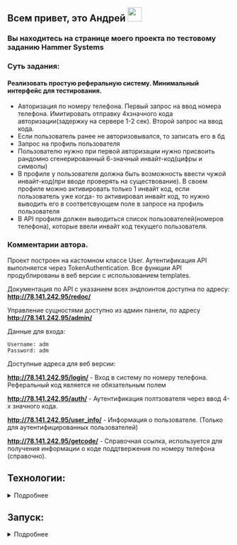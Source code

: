 <h2>Всем привет, это Андрей <img src="https://github.com/blackcater/blackcater/raw/main/images/Hi.gif" height="32"/></h2>
</h2> 

<h3>Вы находитесь на странице моего проекта по тестовому заданию Hammer Systems</h3> 

### Суть задания:

#### Реализовать простую реферальную систему. Минимальный интерфейс для тестирования.
* Авторизация по номеру телефона. Первый запрос на ввод номера
телефона. Имитировать отправку 4хзначного кода авторизации(задержку
на сервере 1-2 сек). Второй запрос на ввод кода.
* Если пользователь ранее не авторизовывался, то записать его в бд
* Запрос на профиль пользователя
* Пользователю нужно при первой авторизации нужно присвоить
рандомно сгенерированный 6-значный инвайт-код(цифры и символы)
* В профиле у пользователя должна быть возможность ввести чужой
инвайт-код(при вводе проверять на существование). В своем профиле
можно активировать только 1 инвайт код, если пользователь уже когда-
то активировал инвайт код, то нужно выводить его в соответсвующем
поле в запросе на профиль пользователя
* В API профиля должен выводиться список пользователей(номеров
телефона), которые ввели инвайт код текущего пользователя.



### Комментарии автора.

Проект построен на кастомном классе User. Аутентификация API выполняется через TokenAuthentication. Все функции API продублированы в веб версии с использованием templates.

Документация по API с указанием всех эндпоинтов доступна по адресу: **http://78.141.242.95/redoc/**

Управление сущностями доступно из админ панели, по адресу **http://78.141.242.95/admin/**

Данные для входа:

````
Username: adm
Password: adm
````

Доступные адреса для веб версии:

**http://78.141.242.95/login/** - Вход в систему по номеру телефона. Реферальный код является не обязательным полем

**http://78.141.242.95/auth/** - Аутентификация полтзователя через ввод 4-х значного кода.

**http://78.141.242.95/user_info/** - Информация о пользователе. (Только для аутентифицированных пользователей) 

**http://78.141.242.95/getcode/** - Справочная ссылка, используется для получения информации о коде поддтвержения по номеру телефона (справочно).

## Технологии:

<details><summary>Подробнее</summary>

**Языки программирования и модули:**

[![Python](https://img.shields.io/badge/Python-3.11-blue?logo=python)](https://www.python.org/)


**Фреймворк, расширения и библиотеки:**

[![Django](https://img.shields.io/badge/Django-v5.0.2-blue?logo=Django)](https://www.djangoproject.com/)
[![DjangoREST](https://img.shields.io/badge/django-rest-framework?logo=Django)](https://www.django-rest-framework.org/)

**Базы данных и инструменты работы с БД:**

[![SQLite3](https://img.shields.io/badge/-SQLite3-464646?logo=SQLite)](https://www.sqlite.com/version3.html)
[![PostgreSQL](https://img.shields.io/badge/-PostgreSQL-464646?logo=PostgreSQL)](https://www.postgresql.org/)


**CI/CD:**


[![docker_compose](https://img.shields.io/badge/-Docker%20Compose-464646?logo=docker)](https://docs.docker.com/compose/)
[![gunicorn](https://img.shields.io/badge/-gunicorn-464646?logo=gunicorn)](https://gunicorn.org/)
[![Nginx](https://img.shields.io/badge/-NGINX-464646?logo=NGINX)](https://nginx.org/ru/)


</details>

## Запуск:

<details><summary>Подробнее</summary>


В первую очeредь для удосбва тестирования проект запущен на удаленном сервере и доступен по адресу:
`http://78.141.242.95/`




Доступ в админ панель:
`http://78.141.242.95/admin/`

Учетные данные для входа:
````
Username: adm
Password: adm
````


<details><summary>Локальный запуск: Docker Compose/PostgreSQL</summary>

1. Клонируйте репозиторий с GitHub:
   ```bash
   git@github.com:AFrantsevich/hammer.git 
   ```
   
2. В корневой директории проекта создайте файл .env для примера в директории находится [.env_example](.env_example). 
В случае отсутсвия данных, оставьте файл пустым. Главное что бы файл физически присутсвовал в директории.


3. Из корневой директории проекта выполните команду:
   ```bash
   docker-compose up -d --build 
   ```
   Проект будет развернут в трех docker-контейнерах (db, web, nginx) по адресу `http://localhost`.


4. В случае проблем наполнение БД. Вручную из корневой директории выполните следующие компанды:
   ```bash
   docker-compose exec web python manage.py migrate && \
   docker-compose exec web python manage.py createsuperuser  && \
   docker-compose exec web python manage.py collectstatic --no-input 
   ```

5. Доступ в админ панель:
   `http://localhost/admin/`
   
   Учетные данные для входа:
   ````
   Username: adm
   Password: adm
   ````

6. Остановить docker и удалить контейнеры можно командой из корневой директории проекта:
   ```bash
   docker compose -f docker-compose.yml down
   ```
   Если также необходимо удалить тома базы данных, статики и медиа:
   ```bash
   docker compose -f docker-compose.yml down -v
   ```
</details>

<details><summary>Локальный запуск: Django/SQLite3</summary>

1. Клонируйте репозиторий с GitHub:
   ```bash
   git@github.com:AFrantsevich/hammer.git
   ```

2. Создайте и активируйте виртуальное окружение:
   * Если у вас Linux/macOS
   ```bash
    python -m venv venv && source venv/bin/activate
   ```
   * Если у вас Windows
   ```bash
    python -m venv venv && source venv/Scripts/activate
   ```
   
3. Установите в виртуальное окружение все необходимые зависимости из файла **requirements.txt**:
   ```bash
   python -m pip install --upgrade pip && pip install -r requirements.txt
   ```

4. В корневой директории проекта создайте файл .env для примера в директории находится [.env_example](.env_example). 
В случае отсутсвия данных, оставьте файл пустым. Главное что бы файл физически присутсвовал в директории.


5. Примените миграции, наполните БД тестовыми данными, создайте суперюзера, запустите приложение из корневой директории:
   ```bash
   python manage.py migrate && \
   python manage.py create_superuser && \
   python manage.py runserver
   ```
   Сервер запустится локально по адресу `http://127.0.0.1:8000/`


6. Остановить приложение можно комбинацией клавиш Ctl-C.
</details>
